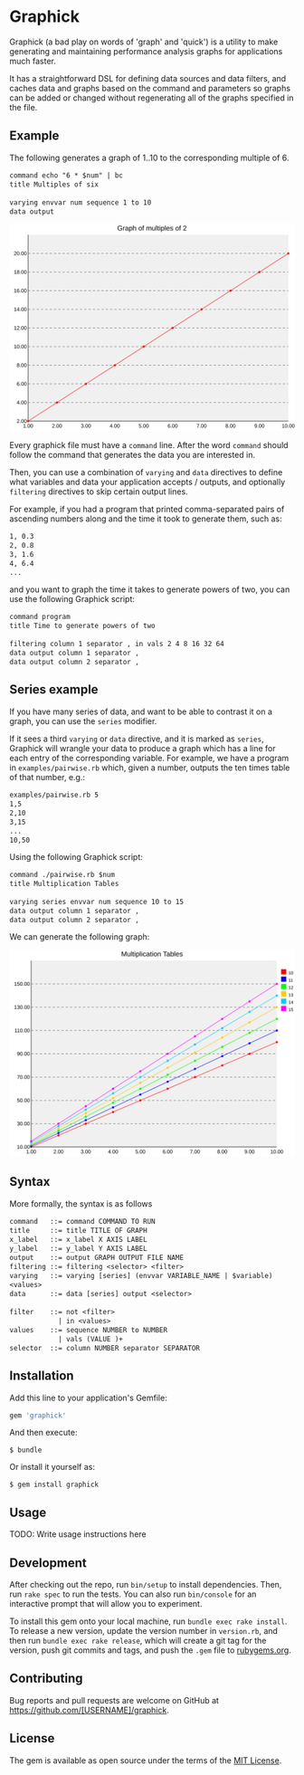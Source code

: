 # Graphick

Graphick (a bad play on words of 'graph' and 'quick') is a utility to make generating and maintaining performance analysis graphs for applications much faster.

It has a straightforward DSL for defining data sources and data filters, and caches data and graphs based on the command and parameters so graphs can be added or changed without regenerating all of the graphs specified in the file.

## Example

The following generates a graph of 1..10 to the corresponding multiple of 6.

```
command echo "6 * $num" | bc
title Multiples of six

varying envvar num sequence 1 to 10
data output
```

![Rendering of above graph definition](examples/readme_example_graph.svg)

Every graphick file must have a `command` line. After the word `command` should follow the command that generates the data you are interested in.

Then, you can use a combination of `varying` and `data` directives to define what variables and data your application accepts / outputs, and optionally `filtering` directives to skip certain output lines.

For example, if you had a program that printed comma-separated pairs of ascending numbers along and the time it took to generate them, such as:

```
1, 0.3
2, 0.8
3, 1.6
4, 6.4
...
```

and you want to graph the time it takes to generate powers of two, you can use the following Graphick script:

```
command program
title Time to generate powers of two

filtering column 1 separator , in vals 2 4 8 16 32 64
data output column 1 separator ,
data output column 2 separator ,
```

## Series example

If you have many series of data, and want to be able to contrast it on a graph, you can use the `series` modifier.

If it sees a third `varying` or `data` directive, and it is marked as `series`, Graphick will wrangle your data to produce a graph which has a line for each entry of the corresponding variable. For example, we have a program in `examples/pairwise.rb` which, given a number, outputs the ten times table of that number, e.g.:

```
examples/pairwise.rb 5
1,5
2,10
3,15
...
10,50
```

Using the following Graphick script:

```
command ./pairwise.rb $num
title Multiplication Tables

varying series envvar num sequence 10 to 15
data output column 1 separator ,
data output column 2 separator ,
```

We can generate the following graph:

![Rendering from the above script](examples/pairwise_graph.svg)

## Syntax

More formally, the syntax is as follows

```
command   ::= command COMMAND TO RUN
title     ::= title TITLE OF GRAPH
x_label   ::= x_label X AXIS LABEL
y_label   ::= y_label Y AXIS LABEL
output    ::= output GRAPH OUTPUT FILE NAME
filtering ::= filtering <selector> <filter>
varying   ::= varying [series] (envvar VARIABLE_NAME | $variable) <values>
data      ::= data [series] output <selector>

filter    ::= not <filter>
            | in <values>
values    ::= sequence NUMBER to NUMBER
            | vals (VALUE )+
selector  ::= column NUMBER separator SEPARATOR
```

## Installation

Add this line to your application's Gemfile:

```ruby
gem 'graphick'
```

And then execute:

    $ bundle

Or install it yourself as:

    $ gem install graphick

## Usage

TODO: Write usage instructions here

## Development

After checking out the repo, run `bin/setup` to install dependencies. Then, run `rake spec` to run the tests. You can also run `bin/console` for an interactive prompt that will allow you to experiment.

To install this gem onto your local machine, run `bundle exec rake install`. To release a new version, update the version number in `version.rb`, and then run `bundle exec rake release`, which will create a git tag for the version, push git commits and tags, and push the `.gem` file to [rubygems.org](https://rubygems.org).

## Contributing

Bug reports and pull requests are welcome on GitHub at https://github.com/[USERNAME]/graphick.

## License

The gem is available as open source under the terms of the [MIT License](https://opensource.org/licenses/MIT).
